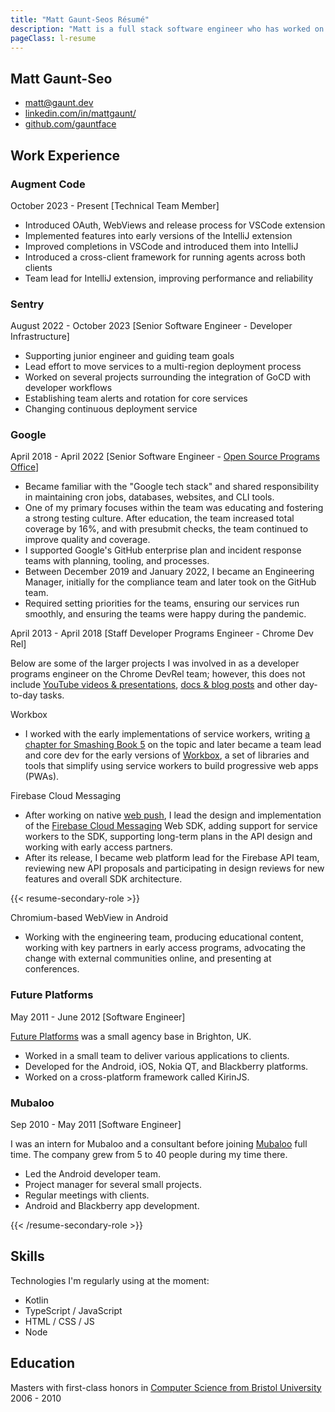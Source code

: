 ```yaml
---
title: "Matt Gaunt-Seos Résumé"
description: "Matt is a full stack software engineer who has worked on native mobile apps, the web and led engineering teams at Google."
pageClass: l-resume
---
```


<section class="c-resume-heading">
    <h1 class="c-resume-heading__title">Matt Gaunt-Seo</h1>
    <ul class="c-resume-heading__links">
    <li><a href="mailto:matt@gaunt.dev">matt@gaunt.dev</a></li>
    <li><a href="https://www.linkedin.com/in/mattgaunt/">linkedin.com/in/mattgaunt/</a></li>
    <li><a href="https://github.com/gauntface">github.com/gauntface</a></li>
    </ul>
</section>

## Work Experience

### Augment Code

<div class="c-job-subtitle">October 2023 - Present [Technical Team Member]</div>

- Introduced OAuth, WebViews and release process for VSCode extension
- Implemented features into early versions of the IntelliJ extension
- Improved completions in VSCode and introduced them into IntelliJ
- Introduced a cross-client framework for running agents across both clients
- Team lead for IntelliJ extension, improving performance and reliability

### Sentry

<div class="c-job-subtitle">August 2022 - October 2023 [Senior Software Engineer - Developer Infrastructure]</div>

- Supporting junior engineer and guiding team goals
- Lead effort to move services to a multi-region deployment process
- Worked on several projects surrounding the integration of GoCD with developer workflows
- Establishing team alerts and rotation for core services
- Changing continuous deployment service

### Google

<div class="c-job-subtitle">April 2018 - April 2022 [Senior Software Engineer - <a href="https://opensource.google/">Open Source Programs Office</a>]</div>

- Became familiar with the "Google tech stack" and shared responsibility in maintaining cron jobs, databases,
websites, and CLI tools.
- One of my primary focuses within the team was educating and fostering a strong testing culture. After education, the team increased total coverage by 16%, and with presubmit checks, the team continued
to improve quality and coverage.
- I supported Google's GitHub enterprise plan and incident response teams with planning, tooling, and processes.
- Between December 2019 and January 2022, I became an Engineering Manager, initially for the compliance team and later took on the GitHub team.
- Required setting priorities for the teams, ensuring our services run smoothly, and ensuring the teams were happy during the pandemic.

<div class="c-job-subtitle">April 2013 - April 2018 [Staff Developer Programs Engineer - Chrome Dev Rel]</div>

Below are some of the larger projects I was involved in as a developer programs engineer on the Chrome DevRel team; however, this does not include [YouTube videos & presentations](https://www.youtube.com/playlist?list=PLo4WeLIpjn15yye0FCQRy47YjrrCTh99s), [docs & blog posts](https://web.dev/authors/mattgaunt/) and other day-to-day tasks.

<div class="c-job-subtitle__section">Workbox</div>

- I worked with the early implementations of service workers, writing
[a chapter for Smashing Book 5](https://shop.smashingmagazine.com/products/smashing-book-5-real-life-responsive-web-design)
on the topic and later became a team lead and core dev for the early
versions of [Workbox](https://developers.google.com/web/tools/workbox), a set of
libraries and tools that simplify using service workers to build progressive web apps (PWAs).

<div class="c-job-subtitle__section">Firebase Cloud Messaging</div>

- After working on native
[web push](https://w3c.github.io/push-api/#acknowledgements), I lead the design and implementation of the [Firebase Cloud Messaging](https://firebase.google.com/products/cloud-messaging)
Web SDK, adding support for service workers to the SDK, supporting
long-term plans in the API design and working with early access partners.
- After its release, I became web platform lead for the Firebase API team, reviewing new API proposals and participating in design reviews for new features and overall SDK architecture.

{{< resume-secondary-role >}}

<div class="c-job-subtitle__section">Chromium-based WebView in Android</div>

- Working with the engineering team, producing educational content, working with key partners
in early access programs, advocating the change with external communities online, and presenting at
conferences.

### Future Platforms

<div class="c-job-subtitle">May 2011 - June 2012 [Software Engineer]</div>

[Future Platforms](https://www.futureplatforms.com/) was a small agency base in Brighton, UK.

- Worked in a small team to deliver various applications to clients.
- Developed for the Android, iOS, Nokia QT, and Blackberry platforms.
- Worked on a cross-platform framework called KirinJS.

### Mubaloo

<div class="c-job-subtitle">Sep 2010 - May 2011 [Software Engineer]</div>

I was an intern for Mubaloo and a consultant before joining
[Mubaloo](https://twitter.com/mubaloo) full time. The company grew from 5 to 40 people during my time there.

- Led the Android developer team.
- Project manager for several small projects.
- Regular meetings with clients.
- Android and Blackberry app development.

{{< /resume-secondary-role >}}

## Skills

Technologies I'm regularly using at the moment:

<ul class="c-resume-col-list">
<li>Kotlin</li>
<li>TypeScript / JavaScript</li>
<li>HTML / CSS / JS</li>
<li>Node</li>
</ul>

## Education

Masters with first-class honors in [Computer Science from Bristol University](http://www.cs.bris.ac.uk/) 2006 - 2010
